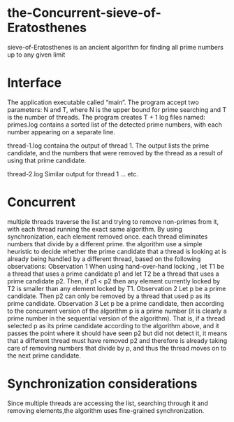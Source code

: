 # the-Concurrent-sieve-of-Eratosthenes
sieve-of-Eratosthenes is an ancient algorithm for finding all prime numbers up to any given limit 

# Interface
The application executable called “main”. The program accept two parameters:
N and T, where N is the upper bound for prime searching and T is the number of threads. The
program creates T + 1 log files named:
primes.log contains a sorted list of the detected prime numbers, with each number appearing on a separate line.

thread-1.log containa the output of thread 1. The output lists the prime candidate,
and the numbers that were removed by the thread as a result of using that prime candidate.

thread-2.log Similar output for thread 1
... etc.


# Concurrent
multiple threads traverse the list and trying to remove non-primes from it, with each thread running the exact same algorithm.
By using synchronization, each element removed once. 
each thread eliminates numbers that divide by a different prime. 
the algorithm use a simple heuristic to decide whether the prime candidate that a thread is
looking at is already being handled by a different thread, based on the following observations:
Observation 1 When using hand-over-hand locking , let
T1 be a thread that uses a prime candidate p1 and let T2 be a thread that uses a prime candidate
p2. Then, if p1 < p2 then any element currently locked by T2 is smaller than any element locked
by T1.
Observation 2 Let p be a prime candidate. Then p2 can only be removed by a thread that used
p as its prime candidate.
Observation 3 Let p be a prime candidate, then according to the concurrent version of the
algorithm p is a prime number (it is clearly a prime number in the sequential version of the
algorithm).
That is, if a thread selected p as its prime candidate according to the algorithm above, and it
passes the point where it should have seen p2 but did not detect it, it means that a different thread
must have removed p2 and therefore is already taking care of removing numbers that divide by p,
and thus the thread moves on to the next prime candidate.

# Synchronization considerations
Since multiple threads are accessing the list, searching through it and removing elements,the algorithm uses fine-grained synchronization.




